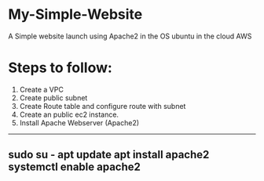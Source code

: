 # My-Simple-Website
A Simple website launch using Apache2 in the OS ubuntu in the cloud AWS

# Steps to follow:
1. Create a VPC
2. Create public subnet
3. Create Route table and configure route with subnet
4. Create an public ec2 instance.
5. Install Apache Webserver (Apache2)

---
sudo su -
apt update
apt install apache2
systemctl enable apache2
---
